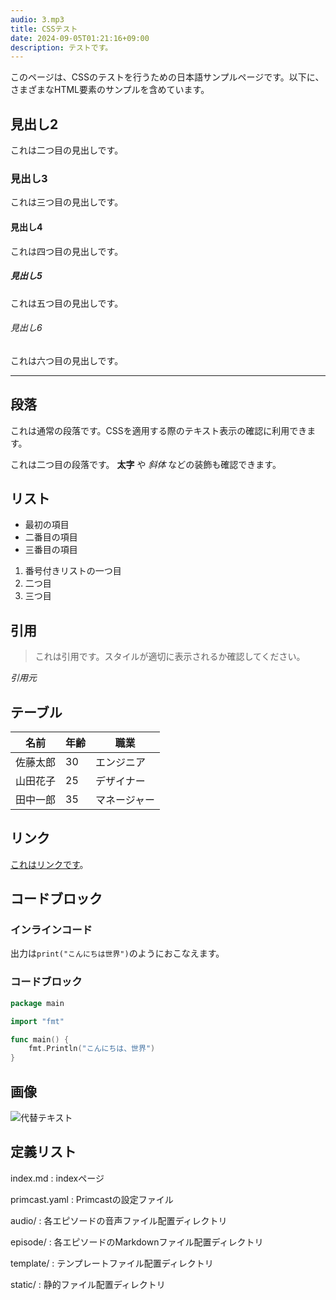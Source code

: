 ```yaml
---
audio: 3.mp3
title: CSSテスト
date: 2024-09-05T01:21:16+09:00
description: テストです。
---
```


このページは、CSSのテストを行うための日本語サンプルページです。以下に、さまざまなHTML要素のサンプルを含めています。

## 見出し2

これは二つ目の見出しです。

### 見出し3

これは三つ目の見出しです。

#### 見出し4

これは四つ目の見出しです。

##### 見出し5

これは五つ目の見出しです。

###### 見出し6

これは六つ目の見出しです。

---

## 段落

これは通常の段落です。CSSを適用する際のテキスト表示の確認に利用できます。

これは二つ目の段落です。 **太字** や *斜体* などの装飾も確認できます。

## リスト

- 最初の項目
- 二番目の項目
- 三番目の項目

1. 番号付きリストの一つ目
2. 二つ目
3. 三つ目

## 引用

> これは引用です。スタイルが適切に表示されるか確認してください。

<cite>引用元</cite>

## テーブル

| 名前      | 年齢 | 職業      |
| --------- | ---- | --------- |
| 佐藤太郎  | 30   | エンジニア |
| 山田花子  | 25   | デザイナー |
| 田中一郎  | 35   | マネージャー |

## リンク

[これはリンクです](https://example.com)。

## コードブロック

### インラインコード

出力は`print("こんにちは世界")`のようにおこなえます。

### コードブロック

```go
package main

import "fmt"

func main() {
    fmt.Println("こんにちは、世界")
}
```

## 画像

![代替テキスト](/images/artwork.jpg)

## 定義リスト

index.md
:   indexページ

primcast.yaml
:   Primcastの設定ファイル

audio/
:   各エピソードの音声ファイル配置ディレクトリ

episode/
:   各エピソードのMarkdownファイル配置ディレクトリ

template/
:   テンプレートファイル配置ディレクトリ

static/
:   静的ファイル配置ディレクトリ
